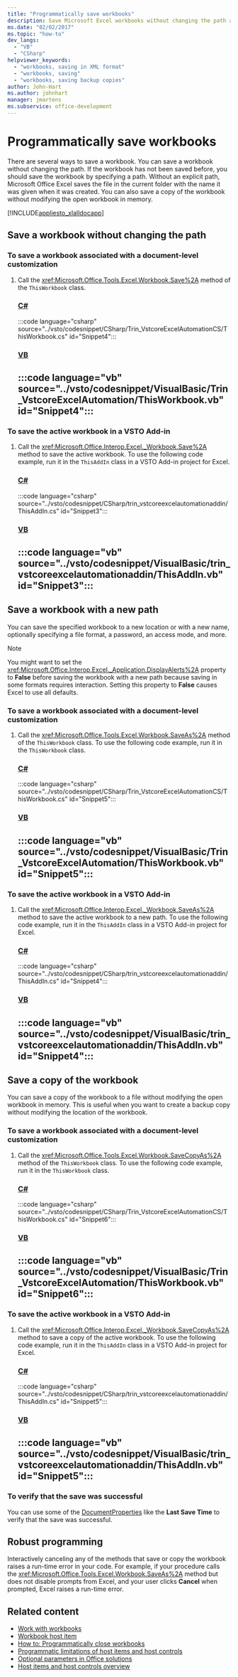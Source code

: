 ```yaml
---
title: "Programmatically save workbooks"
description: Save Microsoft Excel workbooks without changing the path and save a copy without modifying the open workbook in memory programmatically in Visual Studio.
ms.date: "02/02/2017"
ms.topic: "how-to"
dev_langs:
  - "VB"
  - "CSharp"
helpviewer_keywords:
  - "workbooks, saving in XML format"
  - "workbooks, saving"
  - "workbooks, saving backup copies"
author: John-Hart
ms.author: johnhart
manager: jmartens
ms.subservice: office-development
---
```

# Programmatically save workbooks

  There are several ways to save a workbook. You can save a workbook without changing the path. If the workbook has not been saved before, you should save the workbook by specifying a path. Without an explicit path, Microsoft Office Excel saves the file in the current folder with the name it was given when it was created. You can also save a copy of the workbook without modifying the open workbook in memory.

 [!INCLUDE[appliesto_xlalldocapp](../vsto/includes/appliesto-xlalldocapp-md.md)]

## Save a workbook without changing the path

### To save a workbook associated with a document-level customization

1. Call the <xref:Microsoft.Office.Tools.Excel.Workbook.Save%2A> method of the `ThisWorkbook` class.

     ### [C#](#tab/csharp)
     :::code language="csharp" source="../vsto/codesnippet/CSharp/Trin_VstcoreExcelAutomationCS/ThisWorkbook.cs" id="Snippet4":::

     ### [VB](#tab/vb)
     :::code language="vb" source="../vsto/codesnippet/VisualBasic/Trin_VstcoreExcelAutomation/ThisWorkbook.vb" id="Snippet4":::
     ---

### To save the active workbook in a VSTO Add-in

1. Call the <xref:Microsoft.Office.Interop.Excel._Workbook.Save%2A> method to save the active workbook. To use the following code example, run it in the `ThisAddIn` class in a VSTO Add-in project for Excel.

     ### [C#](#tab/csharp)
     :::code language="csharp" source="../vsto/codesnippet/CSharp/trin_vstcoreexcelautomationaddin/ThisAddIn.cs" id="Snippet3":::

     ### [VB](#tab/vb)
     :::code language="vb" source="../vsto/codesnippet/VisualBasic/trin_vstcoreexcelautomationaddin/ThisAddIn.vb" id="Snippet3":::
     ---

## Save a workbook with a new path
 You can save the specified workbook to a new location or with a new name, optionally specifying a file format, a password, an access mode, and more.

> [!NOTE]
> You might want to set the <xref:Microsoft.Office.Interop.Excel._Application.DisplayAlerts%2A> property to **False** before saving the workbook with a new path because saving in some formats requires interaction. Setting this property to **False** causes Excel to use all defaults.

### To save a workbook associated with a document-level customization

1. Call the <xref:Microsoft.Office.Tools.Excel.Workbook.SaveAs%2A> method of the `ThisWorkbook` class. To use the following code example, run it in the `ThisWorkbook` class.

     ### [C#](#tab/csharp)
     :::code language="csharp" source="../vsto/codesnippet/CSharp/Trin_VstcoreExcelAutomationCS/ThisWorkbook.cs" id="Snippet5":::

     ### [VB](#tab/vb)
     :::code language="vb" source="../vsto/codesnippet/VisualBasic/Trin_VstcoreExcelAutomation/ThisWorkbook.vb" id="Snippet5":::
     ---

### To save the active workbook in a VSTO Add-in

1. Call the <xref:Microsoft.Office.Interop.Excel._Workbook.SaveAs%2A> method to save the active workbook to a new path. To use the following code example, run it in the `ThisAddIn` class in a VSTO Add-in project for Excel.

     ### [C#](#tab/csharp)
     :::code language="csharp" source="../vsto/codesnippet/CSharp/trin_vstcoreexcelautomationaddin/ThisAddIn.cs" id="Snippet4":::

     ### [VB](#tab/vb)
     :::code language="vb" source="../vsto/codesnippet/VisualBasic/trin_vstcoreexcelautomationaddin/ThisAddIn.vb" id="Snippet4":::
     ---

## Save a copy of the workbook
 You can save a copy of the workbook to a file without modifying the open workbook in memory. This is useful when you want to create a backup copy without modifying the location of the workbook.

### To save a workbook associated with a document-level customization

1. Call the <xref:Microsoft.Office.Tools.Excel.Workbook.SaveCopyAs%2A> method of the `ThisWorkbook` class. To use the following code example, run it in the `ThisWorkbook` class.

     ### [C#](#tab/csharp)
     :::code language="csharp" source="../vsto/codesnippet/CSharp/Trin_VstcoreExcelAutomationCS/ThisWorkbook.cs" id="Snippet6":::

     ### [VB](#tab/vb)
     :::code language="vb" source="../vsto/codesnippet/VisualBasic/Trin_VstcoreExcelAutomation/ThisWorkbook.vb" id="Snippet6":::
     ---

### To save the active workbook in a VSTO Add-in

1. Call the <xref:Microsoft.Office.Interop.Excel._Workbook.SaveCopyAs%2A> method to save a copy of the active workbook. To use the following code example, run it in the `ThisAddIn` class in a VSTO Add-in project for Excel.

     ### [C#](#tab/csharp)
     :::code language="csharp" source="../vsto/codesnippet/CSharp/trin_vstcoreexcelautomationaddin/ThisAddIn.cs" id="Snippet5":::

     ### [VB](#tab/vb)
     :::code language="vb" source="../vsto/codesnippet/VisualBasic/trin_vstcoreexcelautomationaddin/ThisAddIn.vb" id="Snippet5":::
     ---
### To verify that the save was successful
 You can use some of the [DocumentProperties](/dotnet/api/microsoft.office.tools.excel.workbook.builtindocumentproperties) like the **Last Save Time** to verify that the save was successful.  

## Robust programming
 Interactively canceling any of the methods that save or copy the workbook raises a run-time error in your code. For example, if your procedure calls the <xref:Microsoft.Office.Tools.Excel.Workbook.SaveAs%2A> method but does not disable prompts from Excel, and your user clicks **Cancel** when prompted, Excel raises a run-time error.

## Related content
- [Work with workbooks](../vsto/working-with-workbooks.md)
- [Workbook host item](../vsto/workbook-host-item.md)
- [How to: Programmatically close workbooks](../vsto/how-to-programmatically-close-workbooks.md)
- [Programmatic limitations of host items and host controls](../vsto/programmatic-limitations-of-host-items-and-host-controls.md)
- [Optional parameters in Office solutions](../vsto/optional-parameters-in-office-solutions.md)
- [Host items and host controls overview](../vsto/host-items-and-host-controls-overview.md)
